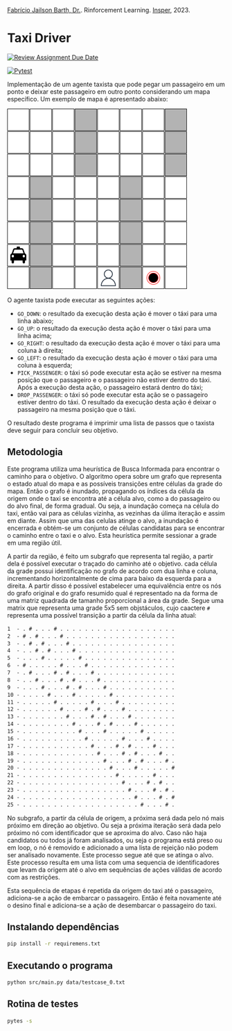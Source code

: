 [Fabrício Jailson Barth, Dr.](http://lattes.cnpq.br/3446364988774155).
Rinforcement Learning. [Insper](https://github.com/Insper), 2023.

# Taxi Driver

[![Review Assignment Due Date](https://classroom.github.com/assets/deadline-readme-button-24ddc0f5d75046c5622901739e7c5dd533143b0c8e959d652212380cedb1ea36.svg)](https://classroom.github.com/a/2z7X09GL)

[![Pytest](../../actions/workflows/pytest.yml/badge.svg)](.github/workflows/pytest.yml)

Implementação de um agente taxista que pode pegar um passageiro em um ponto e
deixar este passageiro em outro ponto considerando um mapa específico. Um
exemplo de mapa é apresentado abaixo:

![Exemplo](assets/image/grid_example.png)

O agente taxista pode executar as seguintes ações:

- `GO_DOWN`: o resultado da execução desta ação é mover o táxi para uma linha
  abaixo;
- `GO_UP`: o resultado da execução desta ação é mover o táxi para uma linha
  acima;
- `GO_RIGHT`: o resultado da execução desta ação é mover o táxi para uma coluna
  à direita;
- `GO_LEFT`: o resultado da execução desta ação é mover o táxi para uma coluna à
  esquerda;
- `PICK_PASSENGER`: o táxi só pode executar esta ação se estiver na mesma
  posição que o passageiro e o passageiro não estiver dentro do táxi. Após a
  execução desta ação, o passageiro estará dentro do táxi;
- `DROP_PASSENGER`: o táxi só pode executar esta ação se o passageiro estiver
  dentro do táxi. O resultado da execução desta ação é deixar o passageiro na
  mesma posição que o táxi.

O resultado deste programa é imprimir uma lista de passos que o taxista deve
seguir para concluir seu objetivo.

## Metodologia

Este programa utiliza uma heurística de Busca Informada para encontrar o caminho
para o objetivo. O algoritmo opera sobre um grafo que representa o estado atual
do mapa e as possíveis transições entre células da grade do mapa. Então o grafo
é inundado, propagando os índices da célula da origem onde o taxi se encontra
até a célula alvo, como a do passageiro ou do alvo final, de forma gradual. Ou
seja, a inundação começa na célula do taxi, então vai para as células vizinha,
as vezinhas da úlima iteração e assim em diante. Assim que uma das celulas
atinge o alvo, a inundação é encerrada e obtém-se um conjunto de células
candidatas para se encontrar o caminho entre o taxi e o alvo. Esta heurística
permite sessionar a grade em uma região útil.

A partir da região, é feito um subgrafo que representa tal região, a partir dela
é possível executar o traçado do caminho até o objetivo. cada célula da grade
possui identificação no grafo de acordo com dua linha e coluna, incrementando
horizontalmente de cima para baixo da esquerda para a direita. A partir disso é
possível estabelecer uma equivalência entre os nós do grafo original e do grafo
resumido qual é representado na da forma de uma matriz quadrada de tamanho
proporcional a área da grade. Segue uma matrix que representa uma grade 5x5 sem
objstáculos, cujo caactere `#` representa uma possível transição a partir da
célula da linha atual:

```txt
1  - . # . . . # . . . . . . . . . . . . . . . . . . . 
2  - # . # . . . # . . . . . . . . . . . . . . . . . . 
3  - . # . # . . . # . . . . . . . . . . . . . . . . . 
4  - . . # . # . . . # . . . . . . . . . . . . . . . . 
5  - . . . # . . . . . # . . . . . . . . . . . . . . . 
6  - # . . . . . # . . . # . . . . . . . . . . . . . . 
7  - . # . . . # . # . . . # . . . . . . . . . . . . . 
8  - . . # . . . # . # . . . # . . . . . . . . . . . . 
9  - . . . # . . . # . # . . . # . . . . . . . . . . . 
10 - . . . . # . . . # . . . . . # . . . . . . . . . . 
11 - . . . . . # . . . . . # . . . # . . . . . . . . . 
12 - . . . . . . # . . . # . # . . . # . . . . . . . . 
13 - . . . . . . . # . . . # . # . . . # . . . . . . . 
14 - . . . . . . . . # . . . # . # . . . # . . . . . . 
15 - . . . . . . . . . # . . . # . . . . . # . . . . . 
16 - . . . . . . . . . . # . . . . . # . . . # . . . . 
17 - . . . . . . . . . . . # . . . # . # . . . # . . . 
18 - . . . . . . . . . . . . # . . . # . # . . . # . . 
19 - . . . . . . . . . . . . . # . . . # . # . . . # .
20 - . . . . . . . . . . . . . . # . . . # . . . . . #
21 - . . . . . . . . . . . . . . . # . . . . . # . . .
22 - . . . . . . . . . . . . . . . . # . . . # . # . .
23 - . . . . . . . . . . . . . . . . . # . . . # . # .
24 - . . . . . . . . . . . . . . . . . . # . . . # . #
25 - . . . . . . . . . . . . . . . . . . . # . . . # .
```

No subgrafo, a partir da célula de origem, a próxima será dada pelo nó mais
próximo em direção ao objetivo. Ou seja a próxima iteração será dada pelo
próximo nó com identificador que se aproxima do alvo. Caso não haja candidatos
ou todos já foram analisados, ou seja o programa está preso ou em loop, o nó é
removido e adicionado a uma lista de rejeição não podem ser analisado novamente.
Este processo segue até que se atinga o alvo. Este processo resulta em uma lista
com uma sequencia de identificadores que levam da origem até o alvo em
sequências de ações válidas de acordo com as restrições.

Esta sequência de etapas é repetida da origem do taxi até o passageiro,
adiciona-se a ação de embarcar o passageiro. Então é feita novamente até o
desino final e adiciona-se a ação de desembarcar o passageiro do taxi.

## Instalando dependências

```sh
pip install -r requiremens.txt
```

## Executando o programa

```sh
python src/main.py data/testcase_0.txt
```

## Rotina de testes

```sh
pytes -s
```
